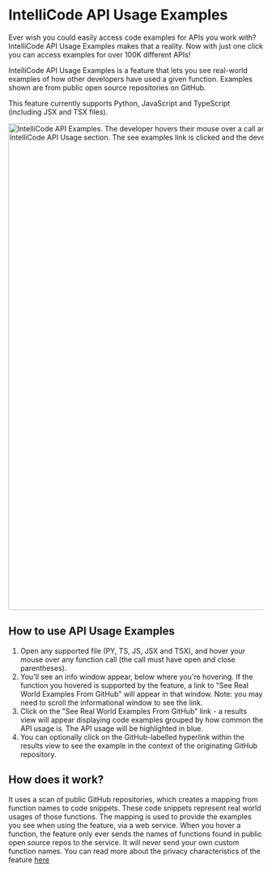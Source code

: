 # IntelliCode API Usage Examples

Ever wish you could easily access code examples for APIs you work with? IntelliCode API Usage Examples makes that a reality. Now with just one click you can access examples for over 100K different APIs!

IntelliCode API Usage Examples is a feature that lets you see real-world examples of how other developers have used a given function. Examples shown are from public open source repositories on GitHub.

This feature currently supports Python, JavaScript and TypeScript (including JSX and TSX files). 

<img width="960px" src="https://aka.ms/IntelliCodeUsageExamplesv2" alt="IntelliCode API Examples. The developer hovers their mouse over a call and a hover window appears. The hover window is scrolled until the IntelliCode API Usage section. The see examples link is clicked and the developer reviews code examples shown in a new untitled editor."/>

## How to use API Usage Examples

1. Open any supported file (PY, TS, JS, JSX and TSX), and hover your mouse over any function call (the call must have open and close parentheses). 
2. You'll see an info window appear, below where you're hovering. If the function you hovered is supported by the feature, a link to "See Real World Examples From GitHub" will appear in that window. Note: you may need to scroll the informational window to see the link.
3. Click on the "See Real World Examples From GitHub" link - a results view will appear displaying code examples grouped by how common the API usage is. The API usage will be highlighted in blue.
4. You can optionally click on the GitHub-labelled hyperlink within the results view to see the example in the context of the originating GitHub repository.

## How does it work?
It uses a scan of public GitHub repositories, which creates a mapping from function names to code snippets. These code snippets represent real world usages of those functions. The mapping is used to provide the examples you see when using the feature, via a web service. When you hover a function, the feature only ever sends the names of functions found in public open source repos to the service. It will never send your own custom function names. You can read more about the privacy characteristics of the feature [here](https://aka.ms/apiexamplesprivacy)